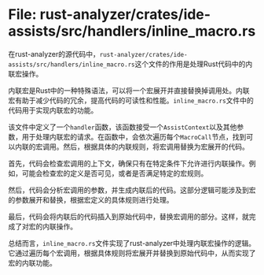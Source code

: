 # File: rust-analyzer/crates/ide-assists/src/handlers/inline_macro.rs

在rust-analyzer的源代码中，`rust-analyzer/crates/ide-assists/src/handlers/inline_macro.rs`这个文件的作用是处理Rust代码中的内联宏操作。

内联宏是Rust中的一种特殊语法，可以将一个宏展开并直接替换掉调用处。内联宏有助于减少代码的冗余，提高代码的可读性和性能。`inline_macro.rs`文件中的代码用于实现内联宏的功能。

该文件中定义了一个`handler`函数，该函数接受一个`AssistContext`以及其他参数，用于处理内联宏的请求。在函数中，会依次遍历每个`MacroCall`节点，找到可以内联的宏调用。然后，根据具体的内联规则，将宏调用替换为宏展开的代码。

首先，代码会检查宏调用的上下文，确保只有在特定条件下允许进行内联操作。例如，可能会检查宏的定义是否可见，或者是否满足特定的宏规则。

然后，代码会分析宏调用的参数，并生成内联后的代码。这部分逻辑可能涉及到宏的参数展开和替换，根据宏定义的具体规则进行处理。

最后，代码会将内联后的代码插入到原始代码中，替换宏调用的部分。这样，就完成了对宏的内联操作。

总结而言，`inline_macro.rs`文件实现了rust-analyzer中处理内联宏操作的逻辑。它通过遍历每个宏调用，根据具体规则将宏展开并替换到原始代码中，从而实现了宏的内联功能。

